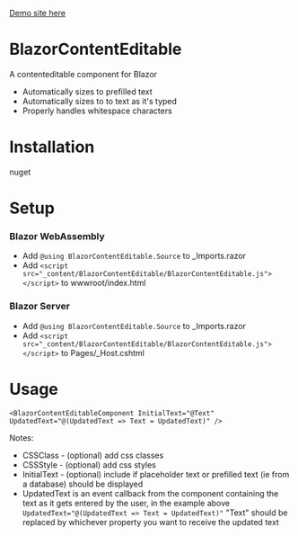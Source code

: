 
[Demo site here](https://blazorcontenteditable.z19.web.core.windows.net/)

# BlazorContentEditable
A contenteditable component for Blazor

- Automatically sizes to prefilled text
- Automatically sizes to to text as it's typed
- Properly handles whitespace characters

# Installation
nuget

# Setup
### Blazor WebAssembly
* Add `@using BlazorContentEditable.Source` to _Imports.razor
* Add `<script src="_content/BlazorContentEditable/BlazorContentEditable.js"></script>` to wwwroot/index.html

### Blazor Server
* Add `@using BlazorContentEditable.Source` to _Imports.razor
* Add `<script src="_content/BlazorContentEditable/BlazorContentEditable.js"></script>` to Pages/_Host.cshtml

# Usage
`<BlazorContentEditableComponent InitialText="@Text" UpdatedText="@(UpdatedText => Text = UpdatedText)" />`

Notes:
* CSSClass - (optional) add css classes
* CSSStyle - (optional) add css styles
* InitialText - (optional) include if placeholder text or prefilled text (ie from a database) should be displayed
* UpdatedText is an event callback from the component containing the text as it gets entered by the user, in the example above `UpdatedText="@(UpdatedText => Text = UpdatedText)"` "Text" should be replaced by whichever property you want to receive the updated text
